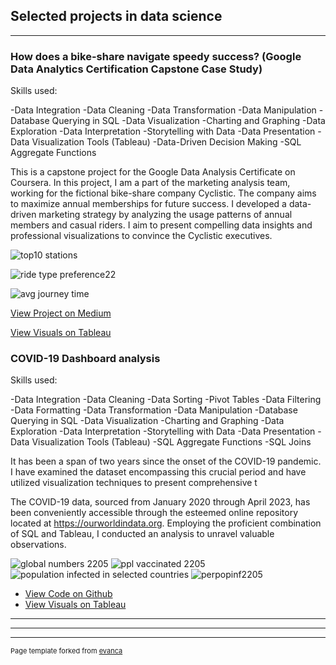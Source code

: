 ## Selected projects in data science

---
### How does a bike-share navigate speedy success? (Google Data Analytics Certification Capstone Case Study)

Skills used:

-Data Integration -Data Cleaning -Data Transformation -Data Manipulation -Database Querying in SQL -Data Visualization -Charting and Graphing -Data Exploration -Data Interpretation -Storytelling with Data -Data Presentation -Data Visualization Tools (Tableau) -Data-Driven Decision Making -SQL Aggregate Functions 

This is a capstone project for the Google Data Analysis Certificate on Coursera. In this project, I am a part of the marketing analysis team, working for the fictional bike-share company Cyclistic. The company aims to maximize annual memberships for future success. I developed a data-driven marketing strategy by analyzing the usage patterns of annual members and casual riders. I aim to present compelling data insights and professional visualizations to convince the Cyclistic executives.

![top10 stations](https://github.com/mierzynskiwojciech/mierzynskiwojciech.github.io/assets/131153418/3435e613-f070-4e5a-8dce-4d094838c37e)

![ride type preference22](https://github.com/mierzynskiwojciech/mierzynskiwojciech.github.io/assets/131153418/b053790f-99d0-442c-b634-6d207b56b8c3)

![avg journey time](https://github.com/mierzynskiwojciech/mierzynskiwojciech.github.io/assets/131153418/0e9fed38-55f6-45ff-a20b-c5a388f45173)

[View Project on Medium](https://medium.com/p/5e6a81e7db5/edit)

[View Visuals on Tableau](https://public.tableau.com/views/bikesharing_16867706715390/CyclistBikeshare?:language=en-US&publish=yes&:display_count=n&:origin=viz_share_link)


### COVID-19 Dashboard analysis

Skills used:

-Data Integration -Data Cleaning -Data Sorting -Pivot Tables -Data Filtering -Data Formatting -Data Transformation -Data Manipulation -Database Querying in SQL -Data Visualization -Charting and Graphing -Data Exploration -Data Interpretation -Storytelling with Data -Data Presentation -Data Visualization Tools (Tableau) -SQL Aggregate Functions -SQL Joins
  
It has been a span of two years since the onset of the COVID-19 pandemic. I have examined the dataset encompassing this crucial period and have utilized visualization techniques to present comprehensive t

The COVID-19 data, sourced from January 2020 through April 2023, has been conveniently accessible through the esteemed online repository located at https://ourworldindata.org. Employing the proficient combination of SQL and Tableau, I conducted an analysis to unravel valuable observations.


![global numbers 2205](https://github.com/mierzynskiwojciech/mierzynskiwojciech.github.io/assets/131153418/b451ecf7-9136-4d54-b00d-83024efc0119)
![ppl vaccinated 2205](https://github.com/mierzynskiwojciech/mierzynskiwojciech.github.io/assets/131153418/fa3200f3-5494-4deb-a8c1-87ec95d434a1)
![population infected in selected countries](https://user-images.githubusercontent.com/131153418/232831026-0c2d25ab-e0e5-4ce8-916d-90890ab23809.png)
![perpopinf2205](https://github.com/mierzynskiwojciech/mierzynskiwojciech.github.io/assets/131153418/2294a5d5-ce79-4f40-ae6a-0caf97a9cf67)

- [View Code on Github](https://github.com/mierzynskiwojciech/mierzynskiwojciech.github.io/blob/master/SQLQuery1.sql)
- [View Visuals on Tableau](https://public.tableau.com/views/CovidPortfolioProject1704/Dashboard1?:language=en-US&:display_count=n&:origin=viz_share_link)

---








---






---
<p style="font-size:11px">Page template forked from <a href="https://github.com/evanca/quick-portfolio">evanca</a></p>
<!-- Remove above link if you don't want to attibute -->
